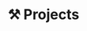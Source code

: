 ---
title: "⚒️ Projects"
description: "This showcase is a  collection of engaging and nerdy full-stack projects that I've worked on and deserve a mention. Each project is meticulously crafted with a strong emphasis on front-end design and innovation. From interactive web applications to creative user interfaces, these ventures reflect my passion for blending technical prowess with creative flair, delivering not only functional solutions but also a delightful user experience. Most of these heavily use Python and JavaScript."
hidemeta: true
showbreadcrumbs: false
hideSummary: true
---